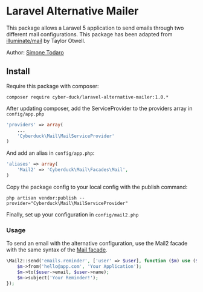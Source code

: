 # Laravel Alternative Mailer
This package allows a Laravel 5 application to send emails through two different mail configurations. This package has been adapted from [illuminate/mail](https://github.com/illuminate/mail) by Taylor Otwell.

Author: [Simone Todaro](https://github.com/SimoTod)

## Install
Require this package with composer:
```
composer require cyber-duck/laravel-alternative-mailer:1.0.*
```

After updating composer, add the ServiceProvider to the providers array in `config/app.php`
```php
'providers' => array(
    ...
    'Cyberduck\Mail\MailServiceProvider'
)
```

And add an alias in `config/app.php`:
```php
'aliases' => array(
    'Mail2' => 'Cyberduck\Mail\Facades\Mail',
)
```

Copy the package config to your local config with the publish command:
```
php artisan vendor:publish --provider="Cyberduck\Mail\MailServiceProvider"
```

Finally, set up your configuration in `config/mail2.php`

### Usage
To send an email with the alternative configuration, use the Mail2 facade with the same syntax of the [Mail facade](https://laravel.com/docs/master/mail#sending-mail).
```php
\Mail2::send('emails.reminder', ['user' => $user], function ($m) use ($user) {
    $m->from('hello@app.com', 'Your Application');
    $m->to($user->email, $user->name);
    $m->subject('Your Reminder!');
});
```